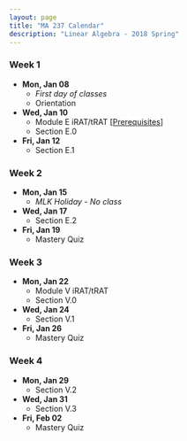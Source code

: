 ```yaml
---
layout: page
title: "MA 237 Calendar"
description: "Linear Algebra - 2018 Spring"
---
```


### Week 1

- **Mon, Jan 08**
    - *First day of classes*
    - Orientation
- **Wed, Jan 10**
    - Module E iRAT/tRAT [[Prerequisites][module-E-prereqs]]
    - Section E.0
- **Fri, Jan 12**
    - Section E.1

### Week 2

- **Mon, Jan 15**
    - *MLK Holiday - No class*
- **Wed, Jan 17**
    - Section E.2
- **Fri, Jan 19**
    - Mastery Quiz

### Week 3

- **Mon, Jan 22**
    - Module V iRAT/tRAT
    - Section V.0
- **Wed, Jan 24**
    - Section V.1
- **Fri, Jan 26**
    - Mastery Quiz

### Week 4

- **Mon, Jan 29**
    - Section V.2
- **Wed, Jan 31**
    - Section V.3
- **Fri, Feb 02**
    - Mastery Quiz


[module-E-prereqs]: ../pdf/handout-E-readiness.pdf
